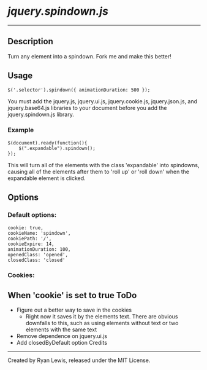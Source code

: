*jquery.spindown.js*
==================
------------------
Description
-----------

Turn any element into a spindown.
Fork me and make this better!

Usage
-----
    $('.selector').spindown({ animationDuration: 500 });

You must add the jquery.js, jquery.ui.js, jquery.cookie.js, jquery.json.js, and jquery.base64.js libraries to your document before you add the jquery.spindown.js library.

### Example
    $(document).ready(function(){
        $(".expandable").spindown();
    });

This will turn all of the elements with the class 'expandable' into spindowns, causing all of the elements after them to 'roll up' or 'roll down' when the expandable element is clicked.

Options
-------
###  Default options:
    cookie: true,
    cookieName: 'spindown',
    cookiePath: '/',
    cookieExpire: 14,
    animationDuration: 100,
    openedClass: 'opened',
    closedClass: 'closed'
### Cookies:
When 'cookie' is set to true
ToDo
----
- Figure out a better way to save in the cookies
    - Right now it saves it by the elements text. There are obvious downfalls to this, such as using elements without text or two elements with the same text
- Remove dependence on jquery.ui.js
- Add closedByDefault option
Credits
-------
Created by Ryan Lewis, released under the MIT License.